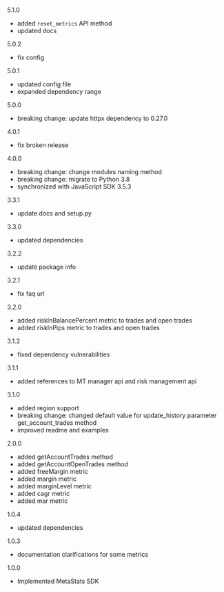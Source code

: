 5.1.0
  - added `reset_metrics` API method
  - updated docs

5.0.2
  - fix config

5.0.1
  - updated config file
  - expanded dependency range

5.0.0
  - breaking change: update httpx dependency to 0.27.0

4.0.1
  - fix broken release

4.0.0
  - breaking change: change modules naming method
  - breaking change: migrate to Python 3.8
  - synchronized with JavaScript SDK 3.5.3

3.3.1
  - update docs and setup.py

3.3.0
  - updated dependencies

3.2.2
  - update package info

3.2.1
  - fix faq url

3.2.0
  - added riskInBalancePercent metric to trades and open trades
  - added riskInPips metric to trades and open trades

3.1.2
  - fixed dependency vulnerabilities

3.1.1
  - added references to MT manager api and risk management api

3.1.0
  - added region support
  - breaking change: changed default value for update_history parameter get_account_trades method
  - improved readme and examples

2.0.0
  - added getAccountTrades method
  - added getAccountOpenTrades method
  - added freeMargin metric
  - added margin metric
  - added marginLevel metric
  - added cagr metric
  - added mar metric

1.0.4
  - updated dependencies

1.0.3
  - documentation clarifications for some metrics

1.0.0
  - Implemented MetaStats SDK

